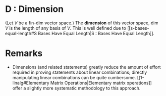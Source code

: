 # D : Dimension
(Let $V$ be a fin-dim vector space.) The **dimension** of this vector space, $\dim V$ is the length of any basis of $V$.
This is well defined due to [[s-bases-equal-length#S Bases Have Equal Length|S : Bases Have Equal Length]].

# Remarks
- Dimensions (and related statements) greatly reduce the amount of effort required in proving statements about linear combinations; directly manipulating linear combinations can be quite cumbersome. [[1-linalg#Elementary Matrix Operations|Elementary matrix operations]] offer a slightly more systematic methodology to this approach.